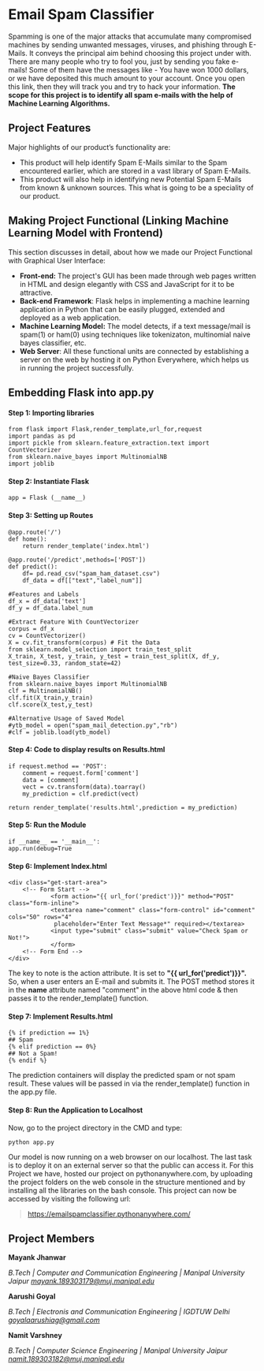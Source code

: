 # Email Spam Classifier

Spamming is one of the major attacks that accumulate many compromised machines by sending unwanted messages, viruses, and phishing through E-Mails. It conveys the principal aim behind choosing this project under with. There are many people who try to fool you, just by sending you fake e-mails! Some of them have the messages like - You have won 1000 dollars, or we have deposited this much amount to your account. Once you open this link, then they will track you and try to hack your information. **The scope for this project is to identify all spam e-mails with the help of Machine Learning Algorithms.**

## Project Features

Major highlights of our product’s functionality are: 
 - This product will help identify Spam E-Mails similar to the Spam encountered earlier, which are stored in a vast library of Spam E-Mails.   
 - This product will also help in identifying new Potential Spam E-Mails from known & unknown sources. This what is going to  be a speciality of our product.

## Making Project Functional (Linking Machine Learning Model with Frontend)

This section discusses in detail, about how we made our Project Functional with Graphical User Interface: 
 - **Front-end:** The project's GUI has been made through web pages written in HTML and design elegantly with CSS and JavaScript for it to be attractive. 
 - **Back-end Framework**: Flask helps in implementing a machine learning application in Python that can be easily plugged, extended and deployed as a web application. 
 - **Machine Learning Model:** The model detects, if a text message/mail is spam(1) or ham(0) using techniques like tokenizaton, multinomial naive bayes classifier, etc. 
 - **Web Server**: All these functional units are connected by establishing a server on the web by hosting it on Python Everywhere, which helps us in running the project successfully.

## Embedding Flask into app.py

#### Step 1: Importing libraries

    from flask import Flask,render_template,url_for,request
    import pandas as pd 
    import pickle from sklearn.feature_extraction.text import CountVectorizer 
    from sklearn.naive_bayes import MultinomialNB 
    import joblib

#### Step 2: Instantiate Flask

    app = Flask (__name__)

#### Step 3: Setting up Routes

    @app.route('/') 
    def home(): 
        return render_template('index.html')
    
    @app.route('/predict',methods=['POST'])
    def predict(): 
	    df= pd.read_csv("spam_ham_dataset.csv") 
	    df_data = df[["text","label_num"]]
	
	#Features and Labels
	df_x = df_data['text'] 
	df_y = df_data.label_num
	
	#Extract Feature With CountVectorizer 
	corpus = df_x 
	cv = CountVectorizer() 
	X = cv.fit_transform(corpus) # Fit the Data 
	from sklearn.model_selection import train_test_split 
	X_train, X_test, y_train, y_test = train_test_split(X, df_y, test_size=0.33, random_state=42)
	
	#Naive Bayes Classifier 
	from sklearn.naive_bayes import MultinomialNB 
	clf = MultinomialNB() 
	clf.fit(X_train,y_train) 
	clf.score(X_test,y_test)
	
	#Alternative Usage of Saved Model 
	#ytb_model = open("spam_mail_detection.py","rb") 
	#clf = joblib.load(ytb_model)

#### Step 4: Code to display results on Results.html

    if request.method == 'POST':
	    comment = request.form['comment'] 
	    data = [comment] 
	    vect = cv.transform(data).toarray() 
	    my_prediction = clf.predict(vect) 
	
	return render_template('results.html',prediction = my_prediction)

#### Step 5: Run the Module

    if __name__ == '__main__': 
    app.run(debug=True

#### Step 6: Implement Index.html

  

    <div class="get-start-area">
        <!-- Form Start -->
    		    <form action="{{ url_for('predict')}}" method="POST" class="form-inline">
    		    <textarea name="comment" class="form-control" id="comment" cols="50" rows="4"
		    	 placeholder="Enter Text Message*" required></textarea>
    		    <input type="submit" class="submit" value="Check Spam or Not!">
    		    </form>
        <!-- Form End --> 
    </div>

The key to note is the action attribute. It is set to **"{{ url_for('predict')}}".** So, when a user enters an E-mail and submits it. The POST method stores it in the **name** attribute named "comment" in the above html code & then passes it to the render_template() function.

#### Step 7: Implement Results.html

    {% if prediction == 1%}
    ## Spam
    {% elif prediction == 0%}
    ## Not a Spam!
    {% endif %}

The prediction containers will display the predicted spam or not spam result. These values will be passed in via the render_template() function in the app.py file.

#### Step 8: Run the Application to Localhost
Now, go to the project directory in the CMD and type:

    python app.py

Our model is now running on a web browser on our localhost. The last task is to deploy it on an external server so that the public can access it. For this Project we have, hosted our project on pythonanywhere.com, by uploading the project folders on the web console in the structure mentioned and by installing all the libraries on the bash console. This project can now be accessed by visiting the following url:

> https://emailspamclassifier.pythonanywhere.com/

## Project Members

**Mayank Jhanwar**

*B.Tech | Computer and Communication Engineering | Manipal University Jaipur
mayank.189303179@muj.manipal.edu*

**Aarushi Goyal**

*B.Tech | Electronis and Communication Engineering | IGDTUW Delhi
goyalaarushiag@gmail.com*

**Namit Varshney**

*B.Tech | Computer Science Engineering | Manipal University Jaipur
namit.189303182@muj.manipal.edu*
